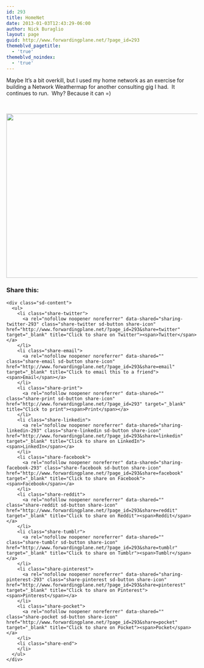 ```yaml
---
id: 293
title: HomeNet
date: 2013-01-03T12:43:29-06:00
author: Nick Buraglio
layout: page
guid: http://www.forwardingplane.net/?page_id=293
themeblvd_pagetitle:
  - 'true'
themeblvd_noindex:
  - 'true'
---
```

Maybe It&#8217;s a bit overkill, but I used my home network as an exercise for building a Network Weathermap for another consulting gig I had.  It continues to run.  Why? Because it can =)

&nbsp;

<img class="alignleft" src="http://home.buraglio.com:3181/plugins/weathermap/weathermap-cacti-plugin.php?action=viewimage&id=1d0c35513c3db48d53f4" alt="" width="576" height="432" /> 

<div class="sharedaddy sd-sharing-enabled">
  <div class="robots-nocontent sd-block sd-social sd-social-icon-text sd-sharing">
    <h3 class="sd-title">
      Share this:
    </h3>
    
    <div class="sd-content">
      <ul>
        <li class="share-twitter">
          <a rel="nofollow noopener noreferrer" data-shared="sharing-twitter-293" class="share-twitter sd-button share-icon" href="http://www.forwardingplane.net/?page_id=293&share=twitter" target="_blank" title="Click to share on Twitter"><span>Twitter</span></a>
        </li>
        <li class="share-email">
          <a rel="nofollow noopener noreferrer" data-shared="" class="share-email sd-button share-icon" href="http://www.forwardingplane.net/?page_id=293&share=email" target="_blank" title="Click to email this to a friend"><span>Email</span></a>
        </li>
        <li class="share-print">
          <a rel="nofollow noopener noreferrer" data-shared="" class="share-print sd-button share-icon" href="http://www.forwardingplane.net/?page_id=293" target="_blank" title="Click to print"><span>Print</span></a>
        </li>
        <li class="share-linkedin">
          <a rel="nofollow noopener noreferrer" data-shared="sharing-linkedin-293" class="share-linkedin sd-button share-icon" href="http://www.forwardingplane.net/?page_id=293&share=linkedin" target="_blank" title="Click to share on LinkedIn"><span>LinkedIn</span></a>
        </li>
        <li class="share-facebook">
          <a rel="nofollow noopener noreferrer" data-shared="sharing-facebook-293" class="share-facebook sd-button share-icon" href="http://www.forwardingplane.net/?page_id=293&share=facebook" target="_blank" title="Click to share on Facebook"><span>Facebook</span></a>
        </li>
        <li class="share-reddit">
          <a rel="nofollow noopener noreferrer" data-shared="" class="share-reddit sd-button share-icon" href="http://www.forwardingplane.net/?page_id=293&share=reddit" target="_blank" title="Click to share on Reddit"><span>Reddit</span></a>
        </li>
        <li class="share-tumblr">
          <a rel="nofollow noopener noreferrer" data-shared="" class="share-tumblr sd-button share-icon" href="http://www.forwardingplane.net/?page_id=293&share=tumblr" target="_blank" title="Click to share on Tumblr"><span>Tumblr</span></a>
        </li>
        <li class="share-pinterest">
          <a rel="nofollow noopener noreferrer" data-shared="sharing-pinterest-293" class="share-pinterest sd-button share-icon" href="http://www.forwardingplane.net/?page_id=293&share=pinterest" target="_blank" title="Click to share on Pinterest"><span>Pinterest</span></a>
        </li>
        <li class="share-pocket">
          <a rel="nofollow noopener noreferrer" data-shared="" class="share-pocket sd-button share-icon" href="http://www.forwardingplane.net/?page_id=293&share=pocket" target="_blank" title="Click to share on Pocket"><span>Pocket</span></a>
        </li>
        <li class="share-end">
        </li>
      </ul>
    </div>
  </div>
</div>